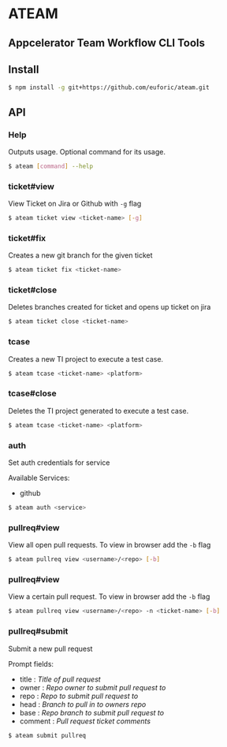 # ATEAM
## Appcelerator Team Workflow CLI Tools

## Install

```bash
$ npm install -g git+https://github.com/euforic/ateam.git
```

## API

### Help

Outputs usage. Optional command for its usage.

```bash
$ ateam [command] --help
```

### ticket#view

View Ticket on Jira or Github with `-g` flag

```bash
$ ateam ticket view <ticket-name> [-g]
```

### ticket#fix

Creates a new git branch for the given ticket

```bash
$ ateam ticket fix <ticket-name>
```

### ticket#close

Deletes branches created for ticket and opens up ticket on jira

```bash
$ ateam ticket close <ticket-name>
```

### tcase

Creates a new TI project to execute a test case.

```bash
$ ateam tcase <ticket-name> <platform>
```

### tcase#close

Deletes the TI project generated to execute a test case.

```bash
$ ateam tcase <ticket-name> <platform>
```

### auth

Set auth credentials for service

Available Services:

- github

```bash
$ ateam auth <service>
```

### pullreq#view

View all open pull requests. To view in browser add the `-b` flag

```bash
$ ateam pullreq view <username>/<repo> [-b]
```

### pullreq#view

View a certain pull request. To view in browser add the `-b` flag

```bash
$ ateam pullreq view <username>/<repo> -n <ticket-name> [-b]
```

### pullreq#submit

Submit a new pull request

Prompt fields:

- title : _Title of pull request_
- owner : _Repo owner to submit pull request to_
- repo : _Repo to submit pull request to_
- head : _Branch to pull in to owners repo_
- base : _Repo branch to submit pull request to_
- comment : _Pull request ticket comments_

```bash
$ ateam submit pullreq
```